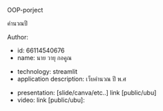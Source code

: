 OOP-porject

คำนวณปี                

Author: 
  * id: 66114540676
  * name: นาย วายุ กอคูณ
- technology: streamlit
- application description: เว็บคำนวณ ปี พ.ศ

* presentation: [slide/canva/etc..] link [public/ubu]
* video: link [public/ubu]:
